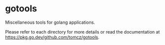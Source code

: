 # gotools

Miscellaneous tools for golang applications.

Please refer to each directory for more details or read the documentation at https://pkg.go.dev/github.com/tomcz/gotools.
